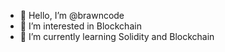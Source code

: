 - 👋 Hello, I’m @brawncode
- 👀 I’m interested in Blockchain
- 🌱 I’m currently learning Solidity and Blockchain

<!---
brawncode/brawncode is a ✨ special ✨ repository because its `README.md` (this file) appears on your GitHub profile.
You can click the Preview link to take a look at your changes.
--->
